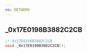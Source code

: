 ```yaml
---
ns: NETWORK
---
```

## _0x17E0198B3882C2CB

```c
// 0x17E0198B3882C2CB
void _0x17E0198B3882C2CB();
```

